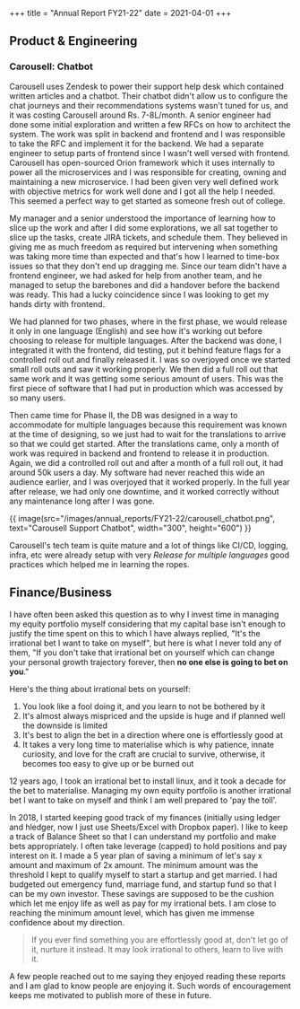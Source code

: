 +++
title = "Annual Report FY21-22"
date = 2021-04-01
+++

## Product & Engineering

### Carousell: Chatbot

Carousell uses Zendesk to power their support help desk which contained
written articles and a chatbot. Their chatbot didn't allow us to configure
the chat journeys and their recommendations systems wasn't tuned for
us, and it was costing Carousell around Rs. 7-8L/month. A senior
engineer had done some initial exploration and written a few RFCs on
how to architect the system. The work was split in backend and frontend
and I was responsible to take the RFC and implement it for the backend.
We had a separate engineer to setup parts of frontend since I wasn't
well versed with frontend. Carousell has open-sourced Orion framework
which it uses internally to power all the microservices and I was
responsible for creating, owning and maintaining a new microservice.
I had been given very well defined work with objective metrics for
work well done and I got all the help I needed. This seemed
a perfect way to get started as someone fresh out of college.

My manager and a senior understood the importance of learning how
to slice up the work and after I did some explorations, we all sat
together to slice up the tasks, create JIRA tickets, and schedule
them. They believed in giving me as much freedom as required but
intervening when something was taking more time than expected and
that's how I learned to time-box issues so that they don't end up
dragging me. Since our team didn't have a frontend engineer, we
had asked for help from another team, and he managed to setup
the barebones and did a handover before the backend was ready.
This had a lucky coincidence since I was looking to get my hands
dirty with frontend.

We had planned for two phases, where in the first phase, we would
release it only in one language (English) and see how it's working
out before choosing to release for multiple languages. After the
backend was done, I integrated it with the frontend, did testing,
put it behind feature flags for a controlled roll out and finally
released it. I was so overjoyed once we started small roll outs
and saw it working properly. We then did a full roll out that
same work and it was getting some serious amount of users. This
was the first piece of software that I had put in production which
was accessed by so many users.

Then came time for Phase II, the DB was designed in a way to
accommodate for multiple languages because this requirement
was known at the time of designing, so we just had to wait
for the translations to arrive so that we could get started.
After the translations came, only a month of work was required
in backend and frontend to release it in production. Again, we
did a controlled roll out and after a month of a full roll out,
it had around 50k users a day. My software had never reached
this wide an audience earlier, and I was overjoyed that it
worked properly. In the full year after release, we had only
one downtime, and it worked correctly without any maintenance
long after I was gone.

{{ image(src="/images/annual_reports/FY21-22/carousell_chatbot.png", text="Carousell Support Chatbot", width="300", height="600") }}

Carousell's tech team is quite mature and a lot of things like
CI/CD, logging, infra, etc were already setup with very
*Release for multiple languages*
good practices which helped me in learning the ropes.


## Finance/Business

I have often been asked this question as to why I invest time in
managing my equity portfolio myself considering that my capital base
isn't enough to justify the time spent on this to which I have always
replied, "It's the irrational bet I want to take on myself", but here
is what I never told any of them, "If you don't take that irrational
bet on yourself which can change your personal growth trajectory forever,
then **no one else is going to bet on you**."

Here's the thing about irrational bets on yourself:
1. You look like a fool doing it, and you learn to not be bothered by it
2. It's almost always mispriced and the upside is huge and if planned
   well the downside is limited
3. It's best to align the bet in a direction where one is effortlessly
   good at
4. It takes a very long time to materialise which is why patience, innate
   curiosity, and love for the craft are crucial to survive, otherwise,
   it becomes too easy to give up or be burned out


12 years ago, I took an irrational bet to install linux, and it took a
decade for the bet to materialise. Managing my own equity portfolio is
another irrational bet I want to take on myself and think I am well
prepared to 'pay the toll'.

In 2018, I started keeping good track of my finances (initially using
ledger and hledger, now I just use Sheets/Excel with Dropbox paper).
I like to keep a track of Balance Sheet so that I can understand my
portfolio and make bets appropriately. I often take leverage (capped)
to hold positions and pay interest on it. I made a
5 year plan of saving a minimum of let's say x amount and maximum of
2x amount. The minimum amount was the threshold I kept to qualify
myself to start a startup and get married. I had budgeted out
emergency fund, marriage fund, and startup fund so that I can be my
own investor. These savings are supposed to be the cushion which let
me enjoy life as well as pay for my irrational bets. I am close to
reaching the minimum amount level, which has given me immense
confidence about my direction.

> If you ever find something you are effortlessly good at, don't
  let go of it, nurture it instead. It may look irrational to others,
  learn to live with it.

A few people reached out to me saying they enjoyed reading these
reports and I am glad to know people are enjoying it. Such words
of encouragement keeps me motivated to publish more of these in future.
